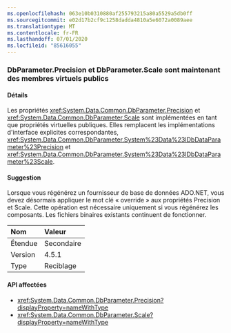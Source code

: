 ```yaml
---
ms.openlocfilehash: 063e10b0310880af255793215a80a5529a5db0ff
ms.sourcegitcommit: e02d17b2cf9c1258dadda4810a5e6072a0089aee
ms.translationtype: MT
ms.contentlocale: fr-FR
ms.lasthandoff: 07/01/2020
ms.locfileid: "85616055"
---
```

### <a name="dbparameterprecision-and-dbparameterscale-are-now-public-virtual-members"></a>DbParameter.Precision et DbParameter.Scale sont maintenant des membres virtuels publics

#### <a name="details"></a>Détails

Les propriétés <xref:System.Data.Common.DbParameter.Precision> et <xref:System.Data.Common.DbParameter.Scale> sont implémentées en tant que propriétés virtuelles publiques. Elles remplacent les implémentations d'interface explicites correspondantes, <xref:System.Data.Common.DbParameter.System%23Data%23IDbDataParameter%23Precision> et <xref:System.Data.Common.DbParameter.System%23Data%23IDbDataParameter%23Scale>.

#### <a name="suggestion"></a>Suggestion

Lorsque vous régénérez un fournisseur de base de données ADO.NET, vous devez désormais appliquer le mot clé « override » aux propriétés Precision et Scale. Cette opération est nécessaire uniquement si vous régénérez les composants. Les fichiers binaires existants continuent de fonctionner.

| Nom    | Valeur       |
|:--------|:------------|
| Étendue   | Secondaire       |
| Version | 4.5.1       |
| Type    | Reciblage |

#### <a name="affected-apis"></a>API affectées

- <xref:System.Data.Common.DbParameter.Precision?displayProperty=nameWithType>
- <xref:System.Data.Common.DbParameter.Scale?displayProperty=nameWithType>
